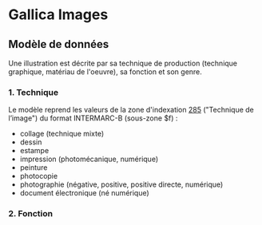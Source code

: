 # Gallica Images

## Modèle de données

Une illustration est décrite par sa technique de production (technique graphique, matériau de l'oeuvre), sa fonction et son genre.

### 1. Technique
Le modèle reprend les valeurs de la zone d'indexation [285](https://www.bnf.fr/sites/default/files/2018-11/IF_cattechnique.pdf) ("Technique de l’image") du format INTERMARC-B (sous-zone $f) :

- collage (technique mixte)
- dessin
- estampe
- impression (photomécanique, numérique)
- peinture
- photocopie
- photographie (négative, positive, positive directe, numérique)
- document électronique (né numérique) 


### 2. Fonction

